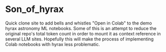 # Son_of_hyrax
Quick clone site to add bells and whistles "Open in Colab" to the demo hyrax astronomy ML notebooks. Some of this is an attempt to reduce the original repo's total token count in order to mount it as context reference in several LLM sites. Hopefully this will make the process of implementing Colab notebooks with hyrax less problematic.

